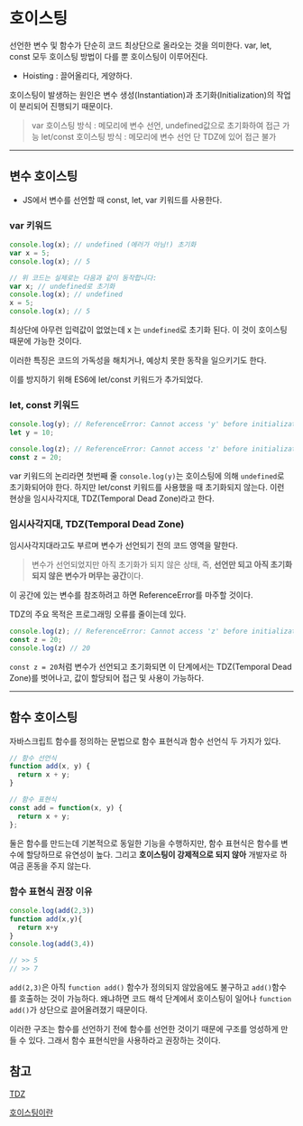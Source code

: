 # 호이스팅
선언한 변수 및 함수가 단순히 코드 최상단으로 올라오는 것을 의미한다.
var, let, const 모두 호이스팅 방법이 다를 뿐 호이스팅이 이루어진다. 

- Hoisting : 끌어올리다, 게양하다.

호이스팅이 발생하는 원인은 변수 생성(Instantiation)과 초기화(Initialization)의 작업이 분리되어 진행되기 때문이다.


> var 호이스팅 방식 : 메모리에 변수 선언, undefined값으로 초기화하여 접근 가능 
> let/const 호이스팅 방식 : 메모리에 변수 선언 단 TDZ에 있어 접근 불가


----

## 변수 호이스팅
- JS에서 변수를 선언할 때 const, let, var 키워드를 사용한다.

### var 키워드
```js
console.log(x); // undefined (에러가 아님!) 초기화
var x = 5;
console.log(x); // 5

// 위 코드는 실제로는 다음과 같이 동작합니다:
var x; // undefined로 초기화
console.log(x); // undefined
x = 5;
console.log(x); // 5
```
최상단에 아무런 입력값이 없었는데 x 는 `undefined`로 초기화 된다. 이 것이 호이스팅 때문에 가능한 것이다. 

이러한 특징은 코드의 가독성을 해치거나, 예상치 못한 동작을 일으키기도 한다.

이를 방지하기 위해 ES6에 let/const 키워드가 추가되었다.


### let, const 키워드

```js
console.log(y); // ReferenceError: Cannot access 'y' before initialization
let y = 10;

console.log(z); // ReferenceError: Cannot access 'z' before initialization
const z = 20;
```
var 키워드의 논리라면 첫번째 줄 `console.log(y)`는 호이스팅에 의해 `undefined`로 초기화되어야 한다.
하지만 let/const 키워드를 사용했을 때 초기화되지 않는다.
이런 현상을 임시사각지대, TDZ(Temporal Dead Zone)라고 한다.

### 임시사각지대, TDZ(Temporal Dead Zone)

임시사각지대라고도 부르며 변수가 선언되기 전의 코드 영역을 말한다.

> 변수가 선언되었지만 아직 초기화가 되지 않은 상태, 즉, **선언만 되고 아직 초기화 되지 않은 변수가 머무는 공간**이다.

이 공간에 있는 변수를 참조하려고 하면 ReferenceError를 마주할 것이다.

TDZ의 주요 목적은 프로그래밍 오류를 줄이는데 있다.

```js
console.log(z); // ReferenceError: Cannot access 'z' before initialization
const z = 20;
console.log(z) // 20
```

`const z = 20`처럼 변수가 선언되고 초기화되면 이 단계에서는 TDZ(Temporal Dead Zone)를 벗어나고, 값이 할당되어 접근 및 사용이 가능하다.

------

## 함수 호이스팅
자바스크립트 함수를 정의하는 문법으로 함수 표현식과 함수 선언식 두 가지가 있다.
```js
// 함수 선언식
function add(x, y) {
  return x + y;
}

// 함수 표현식
const add = function(x, y) {
  return x + y;
};
```

둘은 함수를 만드는데 기본적으로 동일한 기능을 수행하지만, 함수 표현식은 함수를 변수에 할당하므로 유연성이 높다.
그리고 **호이스팅이 강제적으로 되지 않아** 개발자로 하여금 혼동을 주지 않는다. 

### 함수 표현식 권장 이유
```js
console.log(add(2,3))
function add(x,y){
  return x+y
}
console.log(add(3,4))

// >> 5
// >> 7
```


`add(2,3)`은 아직 `function add()` 함수가 정의되지 않았음에도 불구하고 `add()`함수를 호출하는 것이 가능하다. 왜냐하면 코드 해석 단계에서 호이스팅이 일어나 `function add()`가 상단으로 끌어올려졌기 때문이다. 

이러한 구조는 함수를 선언하기 전에 함수를 선언한 것이기 때문에 구조를 엉성하게 만들 수 있다.
그래서 함수 표현식만을 사용하라고 권장하는 것이다.

## 참고
[TDZ](https://ccomccomhan.tistory.com/288#google_vignette)

[호이스팅이란](https://ccomccomhan.tistory.com/290)